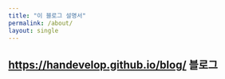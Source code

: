 ```yaml
---
title: "이 블로그 설명서"
permalink: /about/
layout: single
---
```


## https://handevelop.github.io/blog/ 블로그



